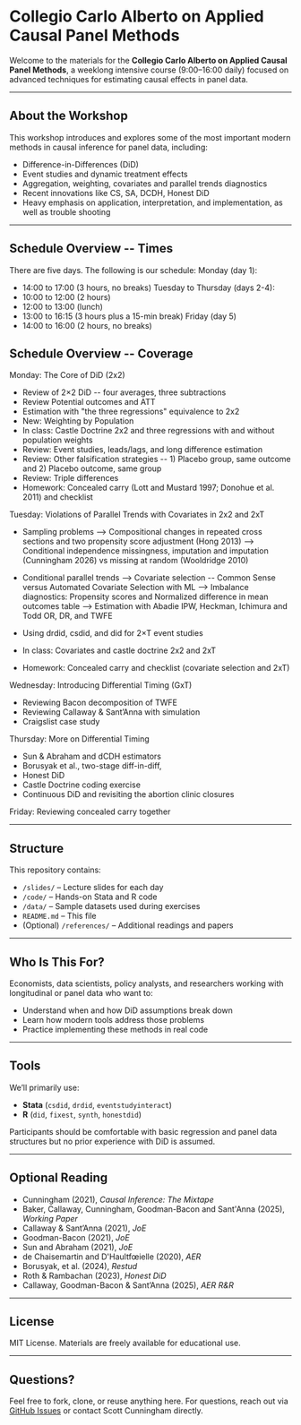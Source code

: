 # Collegio Carlo Alberto on Applied Causal Panel Methods

Welcome to the materials for the **Collegio Carlo Alberto on Applied Causal Panel Methods**, a weeklong intensive course (9:00–16:00 daily) focused on advanced techniques for estimating causal effects in panel data.

---

## About the Workshop

This workshop introduces and explores some of the most important modern methods in causal inference for panel data, including:

- Difference-in-Differences (DiD)
- Event studies and dynamic treatment effects
- Aggregation, weighting, covariates and parallel trends diagnostics
- Recent innovations like CS, SA, DCDH, Honest DiD
- Heavy emphasis on application, interpretation, and implementation, as well as trouble shooting

---

## Schedule Overview -- Times

There are five days.  The following is our schedule:
Monday (day 1):
- 14:00 to 17:00 (3 hours, no breaks)
Tuesday to Thursday (days 2-4):
- 10:00 to 12:00 (2 hours)
- 12:00 to 13:00 (lunch)
- 13:00 to 16:15 (3 hours plus a 15-min break)
Friday (day 5)
- 14:00 to 16:00 (2 hours, no breaks)

## Schedule Overview -- Coverage

Monday: The Core of DiD (2x2)
- Review of 2×2 DiD -- four averages, three subtractions
- Review Potential outcomes and ATT 
- Estimation with "the three regressions" equivalence to 2x2
- New: Weighting by Population 
- In class: Castle Doctrine 2x2 and three regressions with and without population weights
- Review: Event studies, leads/lags, and long difference estimation
- Review: Other falsification strategies -- 1) Placebo group, same outcome and 2) Placebo outcome, same group
- Review: Triple differences
- Homework: Concealed carry (Lott and Mustard 1997; Donohue et al. 2011) and checklist

Tuesday: Violations of Parallel Trends with Covariates in 2x2 and 2xT
- Sampling problems
--> Compositional changes in repeated cross sections and two propensity score adjustment (Hong 2013)
--> Conditional independence missingness, imputation and imputation (Cunningham 2026) vs missing at random (Wooldridge 2010)

- Conditional parallel trends 
--> Covariate selection -- Common Sense versus Automated Covariate Selection with ML
--> Imbalance diagnostics: Propensity scores and Normalized difference in mean outcomes table
--> Estimation with Abadie IPW, Heckman, Ichimura and Todd OR, DR, and TWFE
- Using drdid, csdid, and did for 2×T event studies
- In class: Covariates and castle doctrine 2x2 and 2xT
- Homework: Concealed carry and checklist (covariate selection and 2xT)


Wednesday: Introducing Differential Timing (GxT)
- Reviewing Bacon decomposition of TWFE
- Reviewing Callaway & Sant’Anna with simulation
- Craigslist case study

Thursday: More on Differential Timing
- Sun & Abraham and dCDH estimators
- Borusyak et al., two-stage diff-in-diff, 
- Honest DiD
- Castle Doctrine coding exercise
- Continuous DiD and revisiting the abortion clinic closures 

Friday: Reviewing concealed carry together

---

## Structure

This repository contains:

- `/slides/` – Lecture slides for each day  
- `/code/` – Hands-on Stata and R code  
- `/data/` – Sample datasets used during exercises  
- `README.md` – This file  
- (Optional) `/references/` – Additional readings and papers

---

## Who Is This For?

Economists, data scientists, policy analysts, and researchers working with longitudinal or panel data who want to:

- Understand when and how DiD assumptions break down
- Learn how modern tools address those problems
- Practice implementing these methods in real code

---

## Tools

We’ll primarily use:
- **Stata** (`csdid`, `drdid`, `eventstudyinteract`)
- **R** (`did`, `fixest`, `synth`, `honestdid`)

Participants should be comfortable with basic regression and panel data structures but no prior experience with DiD is assumed.

---

## Optional Reading

- Cunningham (2021), *Causal Inference: The Mixtape*
- Baker, Callaway, Cunningham, Goodman-Bacon and Sant'Anna (2025), *Working Paper*
- Callaway & Sant’Anna (2021), *JoE*
- Goodman-Bacon (2021), *JoE*
- Sun and Abraham (2021), *JoE*
- de Chaisemartin and D'Haultfœielle (2020), *AER*
- Borusyak, et al. (2024), *Restud*
- Roth & Rambachan (2023), *Honest DiD*
- Callaway, Goodman-Bacon & Sant’Anna (2025), *AER R&R*


---

## License

MIT License. Materials are freely available for educational use.

---

## Questions?

Feel free to fork, clone, or reuse anything here. For questions, reach out via [GitHub Issues](https://github.com/scunning1975/Collegio-Carlo-Alberto/issues) or contact Scott Cunningham directly.
